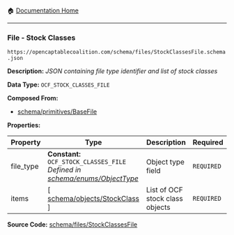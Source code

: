 :house: [Documentation Home](/README.md)

---

### File - Stock Classes

`https://opencaptablecoalition.com/schema/files/StockClassesFile.schema.json`

**Description:** _JSON containing file type identifier and list of stock classes_

**Data Type:** `OCF_STOCK_CLASSES_FILE`

**Composed From:**

- [schema/primitives/BaseFile](/docs/schema/primitives/BaseFile.md)

**Properties:**

| Property  | Type                                                                                                                | Description                     | Required   |
| --------- | ------------------------------------------------------------------------------------------------------------------- | ------------------------------- | ---------- |
| file_type | **Constant:** `OCF_STOCK_CLASSES_FILE`</br>_Defined in [schema/enums/ObjectType](/docs/schema/enums/ObjectType.md)_ | Object type field               | `REQUIRED` |
| items     | [ [schema/objects/StockClass](/docs/schema/objects/StockClass.md) ]                                                 | List of OCF stock class objects | `REQUIRED` |

**Source Code:** [schema/files/StockClassesFile](/schema/files/StockClassesFile.schema.json)

